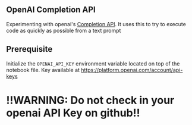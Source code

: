 ## OpenAI Completion API
Experimenting with openai's [Completion API](https://platform.openai.com/docs/api-reference/completions). It uses this to try to execute code as quickly as possible from a text prompt

## Prerequisite
Initialize the `OPENAI_API_KEY` environment variable located on top of the notebook file. Key available at https://platform.openai.com/account/api-keys 

# !!WARNING: Do not check in your openai API Key on github!!